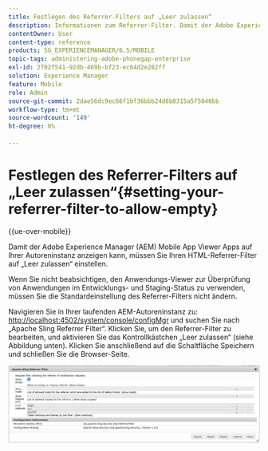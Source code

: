 ```yaml
---
title: Festlegen des Referrer-Filters auf „Leer zulassen“
description: Informationen zum Referrer-Filter. Damit der Adobe Experience Manager (AEM) Mobile App Viewer Apps auf Ihrer Autoreninstanz anzeigen kann, müssen Sie Ihren HTML-Referrer-Filter auf „Leer zulassen“ einstellen.
contentOwner: User
content-type: reference
products: SG_EXPERIENCEMANAGER/6.5/MOBILE
topic-tags: administering-adobe-phonegap-enterprise
exl-id: 2f02f541-92db-469b-bf23-ec64d2e282ff
solution: Experience Manager
feature: Mobile
role: Admin
source-git-commit: 2dae56dc9ec66f1bf36bbb24d6b0315a5f5040bb
workflow-type: tm+mt
source-wordcount: '149'
ht-degree: 0%

---
```


# Festlegen des Referrer-Filters auf „Leer zulassen“{#setting-your-referrer-filter-to-allow-empty}

{{ue-over-mobile}}

Damit der Adobe Experience Manager (AEM) Mobile App Viewer Apps auf Ihrer Autoreninstanz anzeigen kann, müssen Sie Ihren HTML-Referrer-Filter auf „Leer zulassen“ einstellen.

Wenn Sie nicht beabsichtigen, den Anwendungs-Viewer zur Überprüfung von Anwendungen im Entwicklungs- und Staging-Status zu verwenden, müssen Sie die Standardeinstellung des Referrer-Filters nicht ändern.

Navigieren Sie in Ihrer laufenden AEM-Autoreninstanz zu: [http://localhost:4502/system/console/configMgr](http://localhost:4502/system/console/configMgr) und suchen Sie nach „Apache Sling Referrer Filter“. Klicken Sie, um den Referrer-Filter zu bearbeiten, und aktivieren Sie das Kontrollkästchen „Leer zulassen“ (siehe Abbildung unten). Klicken Sie anschließend auf die Schaltfläche Speichern und schließen Sie die Browser-Seite.

![Einstellungen des Referrer-Filters](assets/chlimage_1-106.png)
